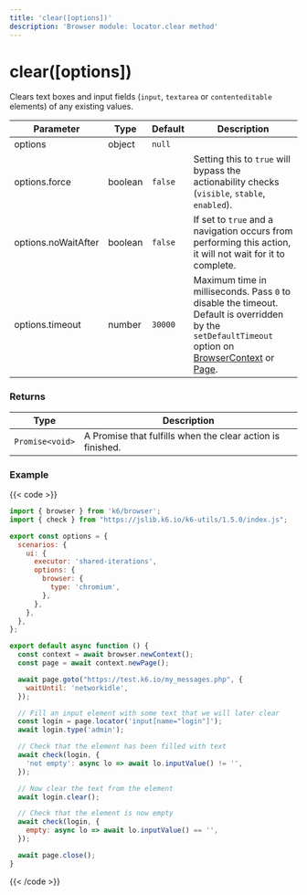 ```yaml
---
title: 'clear([options])'
description: 'Browser module: locator.clear method'
---
```


# clear([options])

Clears text boxes and input fields (`input`, `textarea` or `contenteditable` elements) of any existing values.

<TableWithNestedRows>

| Parameter           | Type    | Default | Description                                                                                                                                                                                                                                                                                                         |
| ------------------- | ------- | ------- | ------------------------------------------------------------------------------------------------------------------------------------------------------------------------------------------------------------------------------------------------------------------------------------------------------------------- |
| options             | object  | `null`  |                                                                                                                                                                                                                                                                                                                     |
| options.force       | boolean | `false` | Setting this to `true` will bypass the actionability checks (`visible`, `stable`, `enabled`).                                                                                                                                                                                                                       |
| options.noWaitAfter | boolean | `false` | If set to `true` and a navigation occurs from performing this action, it will not wait for it to complete.                                                                                                                                                                                                          |
| options.timeout     | number  | `30000` | Maximum time in milliseconds. Pass `0` to disable the timeout. Default is overridden by the `setDefaultTimeout` option on [BrowserContext](https://grafana.com/docs/k6/<K6_VERSION>/javascript-api/k6-browser/browsercontext/) or [Page](https://grafana.com/docs/k6/<K6_VERSION>/javascript-api/k6-browser/page/). |

</TableWithNestedRows>

### Returns

| Type            | Description                                                |
| --------------- | ---------------------------------------------------------- |
| `Promise<void>` | A Promise that fulfills when the clear action is finished. |

### Example

{{< code >}}

```javascript
import { browser } from 'k6/browser';
import { check } from "https://jslib.k6.io/k6-utils/1.5.0/index.js";

export const options = {
  scenarios: {
    ui: {
      executor: 'shared-iterations',
      options: {
        browser: {
          type: 'chromium',
        },
      },
    },
  },
};

export default async function () {
  const context = await browser.newContext();
  const page = await context.newPage();

  await page.goto("https://test.k6.io/my_messages.php", {
    waitUntil: 'networkidle',
  });

  // Fill an input element with some text that we will later clear
  const login = page.locator('input[name="login"]');
  await login.type('admin');

  // Check that the element has been filled with text
  await check(login, {
    'not empty': async lo => await lo.inputValue() != '',
  });

  // Now clear the text from the element
  await login.clear();

  // Check that the element is now empty
  await check(login, {
    empty: async lo => await lo.inputValue() == '',
  });

  await page.close();
}
```

{{< /code >}}
